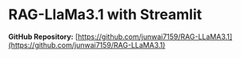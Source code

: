 # RAG-LlaMa3.1 with Streamlit

**GitHub Repository:** [https://github.com/junwai7159/RAG-LLaMA3.1](https://github.com/junwai7159/RAG-LLaMA3.1)